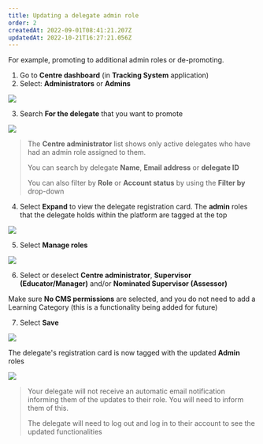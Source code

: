 ```yaml
---
title: Updating a delegate admin role
order: 2
createdAt: 2022-09-01T08:41:21.207Z
updatedAt: 2022-10-21T16:27:21.056Z
---
```

For example, promoting to additional admin roles or de-promoting.

1. Go to **Centre dashboard** (in **Tracking System** application) 
2. Select: **Administrators** or **Admins**

![](/img/ccm-ca_centre-dashboard_admins.png)

3. Search **For the delegate** that you want to promote

![](/img/cm-ca_admin-filters.png)

> The **Centre administrator** list shows only active delegates who have had an admin role assigned to them.  
>
> You can search by delegate **Name**, **Email address** or **delegate ID**
>
> You can also filter by **Role** or **Account status** by using the **Filter by** drop-down

4. Select **Expand** to view the delegate registration card. The **admin** roles that the delegate holds within the platform are tagged at the top

![](/img/cm-ca_expand-delegate-registration-card.png)

5. Select **Manage roles**

![](/img/cm-ca_manage-admin-roles.png)

6. Select or deselect **Centre administrator**, **Supervisor (Educator/Manager)** and/or **Nominated Supervisor (Assessor)**

Make sure **No CMS permissions** are selected, and you do not need to add a Learning Category (this is a functionality being added for future)

7. Select **Save**

![](/img/cm-a_updating-delegate-admin-roles.png)

The delegate's registration card is now tagged with the updated **Admin** roles 

![](/img/cm-ca_with-additional-admin-tags.png)

> Your delegate will not receive an automatic email notification informing them of the updates to their role. You will need to inform them of this.
>
> The delegate will need to log out and log in to their account to see the updated functionalities